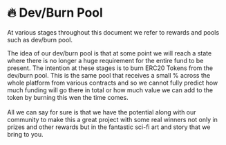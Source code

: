# 🔥 Dev/Burn Pool

At various stages throughout this document we refer to rewards and pools such as dev/burn pool.

The idea of our dev/burn pool is that at some point we will reach a state where there is no longer a huge requirement for the entire fund to be present.  The intention at these stages is to burn ERC20 Tokens from the dev/burn pool.  This is the same pool that receives a small % across the whole platform from various contracts and so we cannot fully predict how much funding will go there in total or how much value we can add to the token by burning this wen the time comes.\
\
All we can say for sure is that we have the potential along with our community to make this a great project with some real winners not only in prizes and other rewards but in the fantastic sci-fi art and story that we bring to you.
